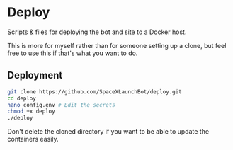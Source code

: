 # Deploy

Scripts & files for deploying the bot and site to a Docker host.

This is more for myself rather than for someone setting up a clone, but feel free to
use this if that's what you want to do.

## Deployment

```bash
git clone https://github.com/SpaceXLaunchBot/deploy.git
cd deploy
nano config.env # Edit the secrets
chmod +x deploy
./deploy
```

Don't delete the cloned directory if you want to be able to update the containers easily.
